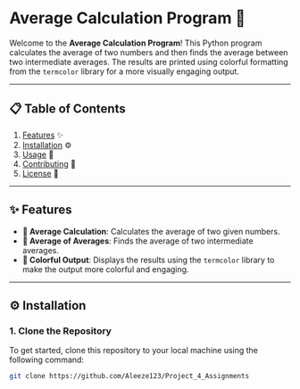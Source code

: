# Average Calculation Program 🧮

Welcome to the **Average Calculation Program**! This Python program calculates the average of two numbers and then finds the average between two intermediate averages. The results are printed using colorful formatting from the `termcolor` library for a more visually engaging output.

---

## 📋 Table of Contents

1. [Features](#features) ✨
2. [Installation](#installation) ⚙️
3. [Usage](#usage) 🚀
4. [Contributing](#contributing) 🤝
5. [License](#license) 📄

---

## ✨ Features

- **🧮 Average Calculation**: Calculates the average of two given numbers.
- **🔁 Average of Averages**: Finds the average of two intermediate averages.
- **🎨 Colorful Output**: Displays the results using the `termcolor` library to make the output more colorful and engaging.

---

## ⚙️ Installation

### 1. Clone the Repository

To get started, clone this repository to your local machine using the following command:

```bash
git clone https://github.com/Aleeze123/Project_4_Assignments

